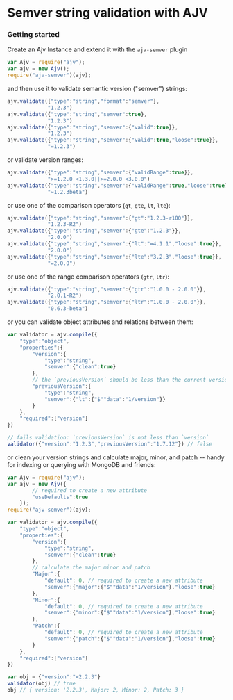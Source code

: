 # Semver string validation with AJV

### Getting started

Create an Ajv Instance and extend it with the `ajv-semver` plugin

```JavaScript
var Ajv = require("ajv");
var ajv = new Ajv();
require("ajv-semver")(ajv);
```

and then use it to validate semantic version ("semver") strings:

```JavaScript
ajv.validate({"type":"string","format":"semver"},
             "1.2.3")
ajv.validate({"type":"string","semver":true},
             "1.2.3")
ajv.validate({"type":"string","semver":{"valid":true}},
             "1.2.3")
ajv.validate({"type":"string","semver":{"valid":true,"loose":true}},
             "=1.2.3")
```

or validate version ranges:

```JavaScript
ajv.validate({"type":"string","semver":{"validRange":true}},
             ">=1.2.0 <1.3.0||>=2.0.0 <3.0.0")
ajv.validate({"type":"string","semver":{"validRange":true,"loose":true}},
             "~1.2.3beta")
```

or use one of the comparison operators (`gt`, `gte`, `lt`, `lte`):

```JavaScript
ajv.validate({"type":"string","semver":{"gt":"1.2.3-r100"}},
             "1.2.3-R2")
ajv.validate({"type":"string","semver":{"gte":"1.2.3"}},
             "2.0.0")
ajv.validate({"type":"string","semver":{"lt":"=4.1.1","loose":true}},
             "2.0.0")
ajv.validate({"type":"string","semver":{"lte":"3.2.3","loose":true}},
             "=2.0.0")
```

or use one of the range comparison operators (`gtr`, `ltr`):

```JavaScript
ajv.validate({"type":"string","semver":{"gtr":"1.0.0 - 2.0.0"}},
             "2.0.1-R2")
ajv.validate({"type":"string","semver":{"ltr":"1.0.0 - 2.0.0"}},
             "0.6.3-beta")
```

or you can validate object attributes and relations between them:

```JavaScript
var validator = ajv.compile({
	"type":"object",
	"properties":{
		"version":{
			"type":"string",
			"semver":{"clean":true}
		},
		// the `previousVersion` should be less than the current version
		"previousVersion":{
			"type":"string",
			"semver":{"lt":{"$""data":"1/version"}}
		}
	},
	"required":["version"]
}) 

// fails validation: `previousVersion` is not less than `version`
validator({"version":"1.2.3","previousVersion":"1.7.12"}) // false
```

or clean your version strings and calculate major, minor, and patch -- handy
for indexing or querying with MongoDB and friends:

```JavaScript
var Ajv = require("ajv");
var ajv = new Ajv({
		// required to create a new attribute
		"useDefaults":true
	});
require("ajv-semver")(ajv);

var validator = ajv.compile({
	"type":"object",
	"properties":{
		"version":{
			"type":"string",
			"semver":{"clean":true}
		},
		// calculate the major minor and patch
		"Major":{
			"default": 0, // required to create a new attribute
			"semver":{"major":{"$""data":"1/version"},"loose":true}
		},                                                
		"Minor":{                                           
			"default": 0, // required to create a new attribute
			"semver":{"minor":{"$""data":"1/version"},"loose":true}
		},                                                
		"Patch":{                                           
			"default": 0, // required to create a new attribute
			"semver":{"patch":{"$""data":"1/version"},"loose":true}
		}
	},
	"required":["version"]
}) 

var obj = {"version":"=2.2.3"}
validator(obj) // true
obj // { version: '2.2.3', Major: 2, Minor: 2, Patch: 3 }
```

